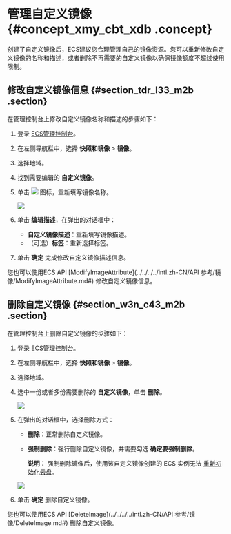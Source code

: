 # 管理自定义镜像 {#concept_xmy_cbt_xdb .concept}

创建了自定义镜像后，ECS建议您合理管理自己的镜像资源。您可以重新修改自定义镜像的名称和描述，或者删除不再需要的自定义镜像以确保镜像额度不超过使用限制。

## 修改自定义镜像信息 {#section_tdr_l33_m2b .section}

在管理控制台上修改自定义镜像名称和描述的步骤如下：

1.  登录 [ECS管理控制台](https://ecs.console.aliyun.com/#/home)。
2.  在左侧导航栏中，选择 **快照和镜像** \> **镜像**。
3.  选择地域。
4.  找到需要编辑的 **自定义镜像**。
5.  单击 ![](http://static-aliyun-doc.oss-cn-hangzhou.aliyuncs.com/assets/img/9709/15394854827167_zh-CN.png) 图标，重新填写镜像名称。

    ![](http://static-aliyun-doc.oss-cn-hangzhou.aliyuncs.com/assets/img/9709/15394854827166_zh-CN.png)

6.  单击 **编辑描述**，在弹出的对话框中：
    -   **自定义镜像描述**：重新填写镜像描述。
    -   （可选）**标签**：重新选择标签。
7.  单击 **确定** 完成修改自定义镜像描述信息。

您也可以使用ECS API [ModifyImageAttribute](../../../../intl.zh-CN/API 参考/镜像/ModifyImageAttribute.md#) 修改自定义镜像信息。

## 删除自定义镜像 {#section_w3n_c43_m2b .section}

在管理控制台上删除自定义镜像的步骤如下：

1.  登录 [ECS管理控制台](https://ecs.console.aliyun.com/#/home)。
2.  在左侧导航栏中，选择 **快照和镜像** \> **镜像**。
3.  选择地域。
4.  选中一份或者多份需要删除的 **自定义镜像**，单击 **删除**。

    ![](http://static-aliyun-doc.oss-cn-hangzhou.aliyuncs.com/assets/img/9709/15394854827168_zh-CN.png)

5.  在弹出的对话框中，选择删除方式：

    -   **删除**：正常删除自定义镜像。
    -   **强制删除**：强行删除自定义镜像，并需要勾选 **确定要强制删除**。

        **说明：** 强制删除镜像后，使用该自定义镜像创建的 ECS 实例无法 [重新初始化云盘](intl.zh-CN/用户指南/云盘/重新初始化云盘.md#)。

    ![](http://static-aliyun-doc.oss-cn-hangzhou.aliyuncs.com/assets/img/9709/15394854827169_zh-CN.png)

6.  单击 **确定** 删除自定义镜像。

您也可以使用ECS API [DeleteImage](../../../../intl.zh-CN/API 参考/镜像/DeleteImage.md#) 删除自定义镜像。

